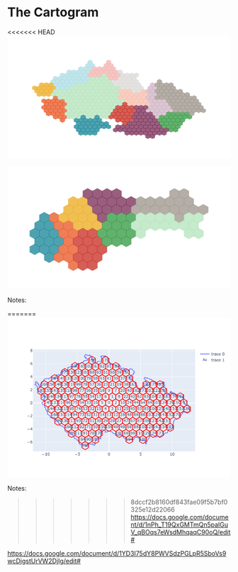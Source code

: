 # The Cartogram

<<<<<<< HEAD
![Cartogram](images/cz_kraje_20000.png)

![Cartogram](images/sk_kraje_50000.png)

Notes:

=======
![Cartogram](images/cz_hexagons_200_example.png)

Notes:
>>>>>>> 8dccf2b8160df843fae09f5b7bf0325e12d22066
https://docs.google.com/document/d/1nPh_T19QxGMTmQn5palGuV_qBOqs7eWsdMhqaqC90oQ/edit#

https://docs.google.com/document/d/1YD3I75dY8PWVSdzPGLpR5SboVs9wcDjgstUrVW2DjIg/edit#
